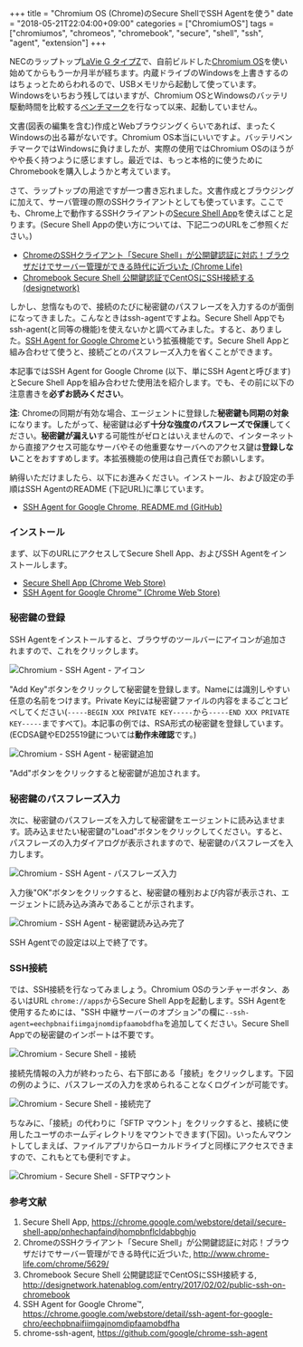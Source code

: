 +++
title = "Chromium OS (Chrome)のSecure ShellでSSH Agentを使う"
date = "2018-05-21T22:04:00+09:00"
categories = ["ChromiumOS"]
tags = ["chromiumos", "chromeos", "chromebook", "secure", "shell", "ssh", "agent", "extension"]
+++

NECのラップトップ[LaVie G タイプZ](http://nec-lavie.jp/navigate/products/pc/133q/10/lavie/lvz/spec/pc-gl186y3az.html)で、自前ビルドした[Chromium OS](https://www.chromium.org/chromium-os)を使い始めてからもう一か月半が経ちます。内蔵ドライブのWindowsを上書きするのはちょっとためらわれるので、USBメモリから起動して使っています。Windowsをいちおう残してはいますが、Chromium OSとWindowsのバッテリ駆動時間を比較する[ベンチマーク](/post/chromiumos-self-build-bench/)を行なって以来、起動していません。

文書(図表の編集を含む)作成とWebブラウジングくらいであれば、まったくWindowsの出る幕がないです。Chromium OS本当にいいですよ。バッテリベンチマークではWindowsに負けましたが、実際の使用ではChromium OSのほうがやや長く持つように感じますし。最近では、もっと本格的に使うためにChromebookを購入しようかと考えています。

さて、ラップトップの用途ですが一つ書き忘れました。文書作成とブラウジングに加えて、サーバ管理の際のSSHクライアントとしても使っています。ここでも、Chrome上で動作するSSHクライアントの[Secure Shell App](https://chrome.google.com/webstore/detail/secure-shell-app/pnhechapfaindjhompbnflcldabbghjo)を使えばこと足ります。(Secure Shell Appの使い方については、下記二つのURLをご参照ください。)

- [ChromeのSSHクライアント「Secure Shell」が公開鍵認証に対応！ブラウザだけでサーバー管理ができる時代に近づいた (Chrome Life)](http://www.chrome-life.com/chrome/5629/)
- [Chromebook Secure Shell 公開鍵認証でCentOSにSSH接続する (designetwork)](http://designetwork.hatenablog.com/entry/2017/02/02/public-ssh-on-chromebook)

しかし、怠惰なもので、接続のたびに秘密鍵のパスフレーズを入力するのが面倒になってきました。こんなときはssh-agentですよね。Secure Shell Appでもssh-agent(と同等の機能)を使えないかと調べてみました。すると、ありました。[SSH Agent for Google Chrome](https://chrome.google.com/webstore/detail/ssh-agent-for-google-chro/eechpbnaifiimgajnomdipfaamobdfha)という拡張機能です。Secure Shell Appと組み合わせて使うと、接続ごとのパスフレーズ入力を省くことができます。

本記事ではSSH Agent for Google Chrome (以下、単にSSH Agentと呼びます)とSecure Shell Appを組み合わせた使用法を紹介します。でも、その前に以下の注意書きを**必ずお読みください**。

**注**: Chromeの同期が有効な場合、エージェントに登録した**秘密鍵も同期の対象**になります。したがって、秘密鍵は必ず**十分な強度のパスフレーズで保護**してください。**秘密鍵が漏えい**する可能性がゼロとはいえませんので、インターネットから直接アクセス可能なサーバやその他重要なサーバへのアクセス鍵は**登録しない**ことをおすすめします。本拡張機能の使用は自己責任でお願いします。

納得いただけましたら、以下にお進みください。インストール、および設定の手順はSSH AgentのREADME (下記URL)に準じています。

- [SSH Agent for Google Chrome, README.md (GitHub)](https://github.com/google/chrome-ssh-agent/blob/master/README.md)

### インストール
まず、以下のURLにアクセスしてSecure Shell App、およびSSH Agentをインストールします。

- [Secure Shell App (Chrome Web Store)](https://chrome.google.com/webstore/detail/secure-shell-app/pnhechapfaindjhompbnflcldabbghjo)
- [SSH Agent for Google Chrome™ (Chrome Web Store)](https://chrome.google.com/webstore/detail/ssh-agent-for-google-chro/eechpbnaifiimgajnomdipfaamobdfha)

### 秘密鍵の登録
SSH Agentをインストールすると、ブラウザのツールバーにアイコンが追加されますので、これをクリックします。

![Chromium - SSH Agent - アイコン](/img/chromiumos/chromium-ssh-agent-icon.png)

"Add Key"ボタンをクリックして秘密鍵を登録します。Nameには識別しやすい任意の名前をつけます。Private Keyには秘密鍵ファイルの内容をまるごとコピペしてください(`-----BEGIN XXX PRIVATE KEY-----`から`-----END XXX PRIVATE KEY-----`まですべて)。本記事の例では、RSA形式の秘密鍵を登録しています。(ECDSA鍵やED25519鍵については**動作未確認**です。)

![Chromium - SSH Agent - 秘密鍵追加](/img/chromiumos/chromium-ssh-agent-add-private-key.png)

"Add"ボタンをクリックすると秘密鍵が追加されます。

### 秘密鍵のパスフレーズ入力
次に、秘密鍵のパスフレーズを入力して秘密鍵をエージェントに読み込ませます。読み込ませたい秘密鍵の"Load"ボタンをクリックしてください。すると、パスフレーズの入力ダイアログが表示されますので、秘密鍵のパスフレーズを入力します。

![Chromium - SSH Agent - パスフレーズ入力](/img/chromiumos/chromium-ssh-agent-load-private-key.png)

入力後"OK"ボタンをクリックすると、秘密鍵の種別および内容が表示され、エージェントに読み込み済みであることが示されます。

![Chromium - SSH Agent - 秘密鍵読み込み完了](/img/chromiumos/chromium-ssh-agent-private-key-loaded.png)

SSH Agentでの設定は以上で終了です。

### SSH接続
では、SSH接続を行なってみましょう。Chromium OSのランチャーボタン、あるいはURL `chrome://apps`からSecure Shell Appを起動します。SSH Agentを使用するためには、"SSH 中継サーバーのオプション"の欄に`--ssh-agent=eechpbnaifiimgajnomdipfaamobdfha`を追加してください。Secure Shell Appでの秘密鍵のインポートは不要です。

![Chromium - Secure Shell - 接続](/img/chromiumos/chromium-ssh-agent-connect.png)

接続先情報の入力が終わったら、右下部にある「接続」をクリックします。下図の例のように、パスフレーズの入力を求められることなくログインが可能です。

![Chromium - Secure Shell - 接続完了](/img/chromiumos/chromium-ssh-agent-connected.png)

ちなみに、「接続」の代わりに「SFTP マウント」をクリックすると、接続に使用したユーザのホームディレクトリをマウントできます(下図)。いったんマウントしてしまえば、ファイルアプリからローカルドライブと同様にアクセスできますので、これもとても便利ですよ。

![Chromium - Secure Shell - SFTPマウント](/img/chromiumos/chromium-ssh-agent-sftp-mount.png)

### 参考文献
1. Secure Shell App, https://chrome.google.com/webstore/detail/secure-shell-app/pnhechapfaindjhompbnflcldabbghjo
1. ChromeのSSHクライアント「Secure Shell」が公開鍵認証に対応！ブラウザだけでサーバー管理ができる時代に近づいた, http://www.chrome-life.com/chrome/5629/
1. Chromebook Secure Shell 公開鍵認証でCentOSにSSH接続する, http://designetwork.hatenablog.com/entry/2017/02/02/public-ssh-on-chromebook
1. SSH Agent for Google Chrome™, 
https://chrome.google.com/webstore/detail/ssh-agent-for-google-chro/eechpbnaifiimgajnomdipfaamobdfha
1. chrome-ssh-agent, https://github.com/google/chrome-ssh-agent
